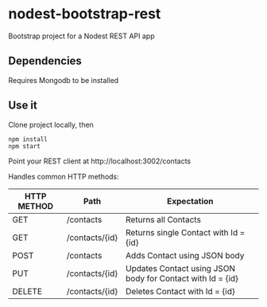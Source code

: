 # nodest-bootstrap-rest
Bootstrap project for a Nodest REST API app

## Dependencies
Requires Mongodb to be installed

## Use it
Clone project locally, then

```
npm install
npm start
```

Point your REST client at http://localhost:3002/contacts

Handles common HTTP methods:

| HTTP METHOD | Path | Expectation |
| --- | --- | --- |
| GET | /contacts | Returns all Contacts |
| GET | /contacts/{id} | Returns single Contact with Id = {id} |
| POST | /contacts | Adds Contact using JSON body |
| PUT | /contacts/{id} | Updates Contact using JSON body for Contact with Id = {id} |
| DELETE | /contacts/{id} | Deletes Contact with Id = {id} |

